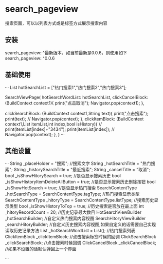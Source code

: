 # search_pageview
搜索页面，可以以列表方式或是标签方式展示搜索内容


## 安装

search_pageview: ^最新版本，如当前最新是0.0.6，则使用如下
search_pageview: ^0.0.6

## 基础使用

···
List<String> hotSearchList = ["热门搜索1","热门搜索2","热门搜索3"];

SearchViewPage(
hotSearchWordList: hotSearchList,
clickCancelBlock: (BuildContext context1){
  print("点击取消");
  Navigator.pop(context1);
},

clickSearchBlock: (BuildContext context1,String text){
  print("点击搜索");
  print(text);
  // Navigator.pop(context);
},
clickItemBlock:  (BuildContext context1,List itemList,int index,bool isHistory){
  // print(itemList[index]+"3434");
  print(itemList[index]);
  // Navigator.pop(context);
},
)
···

## 其他设置

···
String _placeHolder = "搜索"; //搜索文字
String _hotSearchTitle = "热门搜索";
String _historySearchTitle = "最近搜索";
String _cancelTitle = "取消";
bool _isShowHitorySearch = true; //是否显示搜索历史
bool _isShowHistoryItemDeleteAllButton = true; //是否显示搜索历史删除按钮
bool _isShowHotSearch = true; //是否显示热门搜索
SearchContentType _hotSearchType = SearchContentType.tagType; //热门搜索显示类型
SearchContentType _hitoryType = SearchContentType.listType; //搜索历史显示类型
bool _isShowHistoryToTop = true; //历史搜索是否放在最上面
int _hitoryRecordCount = 20; //历史记录最大数目
HotSearchViewBuilder _hotSearchBuilder; //自定义热门搜索内容视图
SearchHitoryViewBuilder
    _searchHitoryBuilder; //自定义历史搜索内容视图,如果自定义的话需要自己实现读取历史记录方法
List<String> _hotSearchWordList = List(); //热门搜索列表
ClickItemBlock _clickItemBlock; //点击搜索标签时候的回调
ClickSearchBlock _clickSearchBlock; //点击搜索时候回调
ClickCancelBlock _clickCancelBlock; //如果不设置的话默认弹回上一个界面

···
